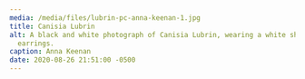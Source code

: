 ```yaml
---
media: /media/files/lubrin-pc-anna-keenan-1.jpg
title: Canisia Lubrin
alt: A black and white photograph of Canisia Lubrin, wearing a white shirt and
  earrings.
caption: Anna Keenan
date: 2020-08-26 21:51:00 -0500
---
```

